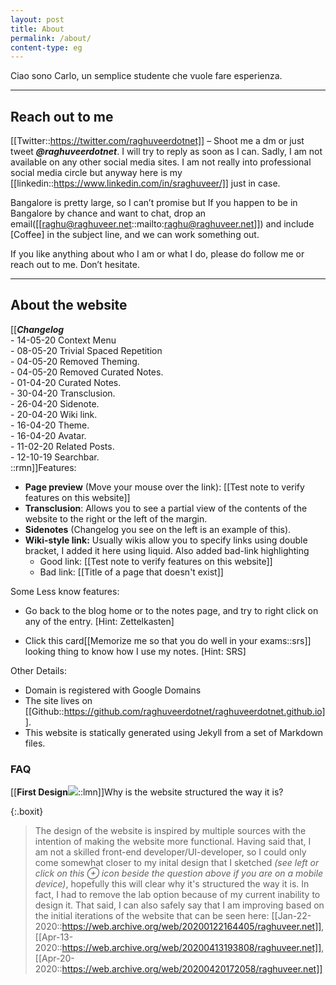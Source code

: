 ```yaml
---
layout: post
title: About
permalink: /about/
content-type: eg
---
```


Ciao sono Carlo, un semplice studente che vuole fare esperienza.

---

## Reach out to me

[[Twitter::https://twitter.com/raghuveerdotnet]] – Shoot me a dm or just tweet ***@raghuveerdotnet***. I will try to reply as soon as I can. Sadly, I am not available on any other social media sites. I am not really into professional social media circle but anyway here is my [[linkedin::https://www.linkedin.com/in/sraghuveer/]] just in case.
    
Bangalore is pretty large, so I can’t promise but If you happen to be in Bangalore by chance and want to chat, drop an email([[raghu@raghuveer.net::mailto:raghu@raghuveer.net]]) and include [Coffee] in the subject line, and we can work something out.

If you like anything about who I am or what I do, please do follow me or reach out to me. Don’t hesitate.

---

## About the website

[[***Changelog***<br/>
\- 14-05-20 Context Menu <br/>
\- 08-05-20 Trivial Spaced Repetition <br/>
\- 04-05-20 Removed Theming. <br/>
\- 04-05-20 Removed Curated Notes. <br/>
\- 01-04-20 Curated Notes. <br/>
\- 30-04-20 Transclusion. <br/>
\- 26-04-20 Sidenote. <br/>
\- 20-04-20 Wiki link. <br/>
\- 16-04-20 Theme. <br/>
\- 16-04-20 Avatar. <br/>
\- 11-02-20 Related Posts. <br/>
\- 12-10-19 Searchbar. <br/>
::rmn]]Features:

- **Page preview** (Move your mouse over the link): [[Test note to verify features on this website]] 
- **Transclusion**: Allows you to see a partial view of the contents of the website to the right or the left of the margin.
- **Sidenotes** (Changelog you see on the left is an example of this).
- **Wiki-style link:** Usually wikis allow you to specify links using double bracket, I added it here using liquid. Also added bad-link highlighting
   - Good link: [[Test note to verify features on this website]]
   - Bad link: [[Title of a page that doesn't exist]]


Some Less know features:

- Go back to the blog home or to the notes page, and try to right click on any of the entry. [Hint: Zettelkasten]

- Click this card[[Memorize me so that you do well in your exams::srs]] looking thing to know how I use my notes. [Hint: SRS]

Other Details:

- Domain is registered with Google Domains
- The site lives on [[Github::https://github.com/raghuveerdotnet/raghuveerdotnet.github.io]].
- This website is statically generated using Jekyll from a set of Markdown files.


### FAQ

[[**First Design**<img src="/assets/img/firstdesign.jpg"/>::lmn]]Why is the website structured the way it is?

{:.boxit}
> The design of the website is inspired by multiple sources with the intention of making the website more functional. Having said that, I am not a skilled front-end developer/UI-developer, so I could only come somewhat closer to my inital design that I sketched *(see left or click on this &#8853; icon beside the question above if you are on a mobile device)*, hopefully this will clear why it's structured the way it is. In fact, I had to remove the lab option because of my current inability to design it. That said, I can also safely say that I am improving based on the initial iterations of the website that can be seen here: [[Jan-22-2020::https://web.archive.org/web/20200122164405/raghuveer.net]], [[Apr-13-2020::https://web.archive.org/web/20200413193808/raghuveer.net]], [[Apr-20-2020::https://web.archive.org/web/20200420172058/raghuveer.net]]

